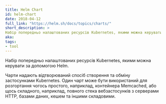 ```yaml
---
title: Helm Chart
id: helm-chart
date: 2018-04-12
full_link: "https://helm.sh/docs/topics/charts/"
short_description: >
Набір попередньо налаштованих ресурсів Kubernetes, якими можна керувати за допомогою Helm.
aka: 
tags:
- tool
---
```

 Набір попередньо налаштованих ресурсів Kubernetes, якими можна керувати за допомогою Helm.

<!--more--> 

Чарти надають відтворюваний спосіб створення та обміну застосунками Kubernetes. Один чарт може бути використаний для розгортання чогось простого, наприклад, контейнера Memcached, або щось складного, наприклад, повного стека вебзастосунків з серверами HTTP, базами даних, кешем та іншими складовими.


